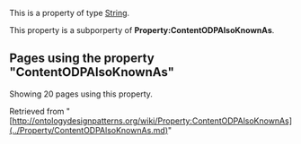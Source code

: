 This is a property of type [String](../Type/String.md "Type:String").


This property is a subporperty of __Property:ContentODPAlsoKnownAs__.




  


## Pages using the property "ContentODPAlsoKnownAs"


Showing 20 pages using this property.



Retrieved from "[http://ontologydesignpatterns.org/wiki/Property:ContentODPAlsoKnownAs](../Property/ContentODPAlsoKnownAs.md)"